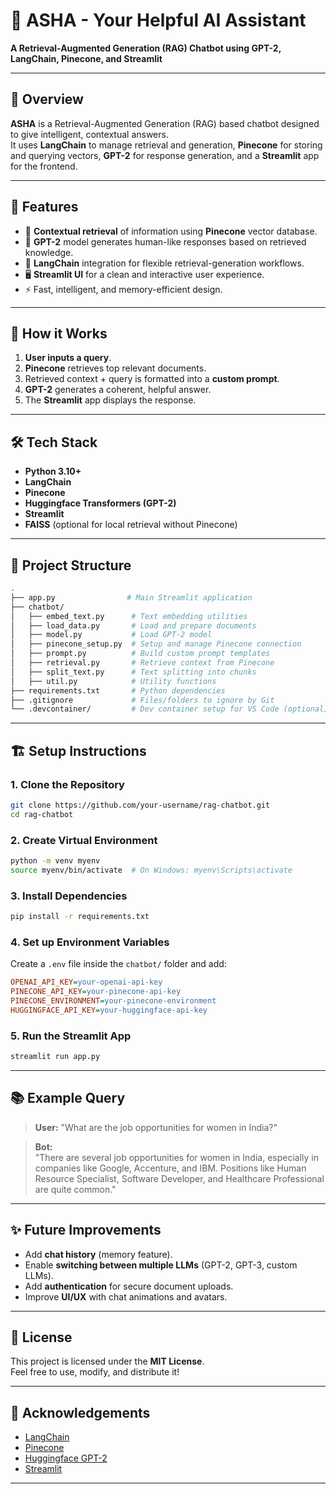# 🚀 ASHA - Your Helpful AI Assistant

**A Retrieval-Augmented Generation (RAG) Chatbot using GPT-2, LangChain, Pinecone, and Streamlit**

---

## 📜 Overview
**ASHA** is a Retrieval-Augmented Generation (RAG) based chatbot designed to give intelligent, contextual answers.  
It uses **LangChain** to manage retrieval and generation, **Pinecone** for storing and querying vectors, **GPT-2** for response generation, and a **Streamlit** app for the frontend.

---

## 🚀 Features
- 🔎 **Contextual retrieval** of information using **Pinecone** vector database.
- 🧠 **GPT-2** model generates human-like responses based on retrieved knowledge.
- 🔗 **LangChain** integration for flexible retrieval-generation workflows.
- 🖥️ **Streamlit UI** for a clean and interactive user experience.
- ⚡ Fast, intelligent, and memory-efficient design.

---

## 🧩 How it Works
1. **User inputs a query**.
2. **Pinecone** retrieves top relevant documents.
3. Retrieved context + query is formatted into a **custom prompt**.
4. **GPT-2** generates a coherent, helpful answer.
5. The **Streamlit** app displays the response.

---

## 🛠️ Tech Stack
- **Python 3.10+**
- **LangChain**
- **Pinecone**
- **Huggingface Transformers (GPT-2)**
- **Streamlit**
- **FAISS** (optional for local retrieval without Pinecone)

---

## 📂 Project Structure
```bash
.
├── app.py                # Main Streamlit application
├── chatbot/              
│   ├── embed_text.py      # Text embedding utilities
│   ├── load_data.py       # Load and prepare documents
│   ├── model.py           # Load GPT-2 model
│   ├── pinecone_setup.py  # Setup and manage Pinecone connection
│   ├── prompt.py          # Build custom prompt templates
│   ├── retrieval.py       # Retrieve context from Pinecone
│   ├── split_text.py      # Text splitting into chunks
│   ├── util.py            # Utility functions
├── requirements.txt       # Python dependencies
├── .gitignore             # Files/folders to ignore by Git
└── .devcontainer/         # Dev container setup for VS Code (optional)
```

---

## 🏗️ Setup Instructions

### 1. Clone the Repository
```bash
git clone https://github.com/your-username/rag-chatbot.git
cd rag-chatbot
```

### 2. Create Virtual Environment
```bash
python -m venv myenv
source myenv/bin/activate  # On Windows: myenv\Scripts\activate
```

### 3. Install Dependencies
```bash
pip install -r requirements.txt
```

### 4. Set up Environment Variables
Create a `.env` file inside the `chatbot/` folder and add:
```ini
OPENAI_API_KEY=your-openai-api-key
PINECONE_API_KEY=your-pinecone-api-key
PINECONE_ENVIRONMENT=your-pinecone-environment
HUGGINGFACE_API_KEY=your-huggingface-api-key
```

### 5. Run the Streamlit App
```bash
streamlit run app.py
```

---

## 📚 Example Query

> **User:** "What are the job opportunities for women in India?"

> **Bot:**  
"There are several job opportunities for women in India, especially in companies like Google, Accenture, and IBM. Positions like Human Resource Specialist, Software Developer, and Healthcare Professional are quite common."

---

## ✨ Future Improvements
- Add **chat history** (memory feature).
- Enable **switching between multiple LLMs** (GPT-2, GPT-3, custom LLMs).
- Add **authentication** for secure document uploads.
- Improve **UI/UX** with chat animations and avatars.

---

## 📝 License
This project is licensed under the **MIT License**.  
Feel free to use, modify, and distribute it!

---

## 🙌 Acknowledgements
- [LangChain](https://www.langchain.com/)
- [Pinecone](https://www.pinecone.io/)
- [Huggingface GPT-2](https://huggingface.co/gpt2)
- [Streamlit](https://streamlit.io/)

---
